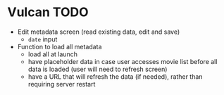 Vulcan TODO
===========

* Edit metadata screen (read existing data, edit and save)
  * `date` input
* Function to load all metadata
  * load all at launch
  * have placeholder data in case user accesses movie list before all data is loaded (user will need to refresh screen)
  * have a URL that will refresh the data (if needed), rather than requiring server restart

